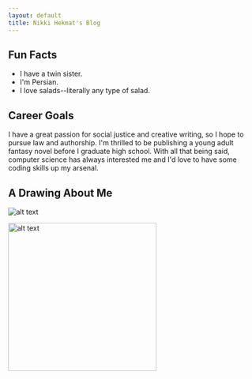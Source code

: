 ```yaml
---
layout: default
title: Nikki Hekmat's Blog
---
```


<style>
    #header ul li {
        display: inline-block;
    }
   
    section {
        padding-top: 100px;
    }
    </style>

## Fun Facts
- I have a twin sister.
- I'm Persian.
- I love salads--literally any type of salad.

## Career Goals
I have a great passion for social justice and creative writing, so I hope to pursue law and authorship. I'm thrilled to be publishing a young adult fantasy novel before I graduate high school. With all that being said, computer science has always interested me and I'd love to have some coding skills up my arsenal. 

## A Drawing About Me
![alt text](IMG_1958.jpg)

<p><img src="/Nikki's%20Blog/IMG_1958.jpg" alt="alt text" width="300ppx" height="auto"/></p>




